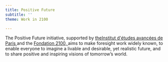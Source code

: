 ```yaml
---
title: Positive Future
subtitle: ''
theme: Work in 2100

---
```

The Positive Future initiative, supported by [theInstitut d'études avancées de Paris ](https://www.positive-future.org/fr/about/organizers)and the [Fondation 2100, ](https://www.positive-future.org/fr/about/organizers)aims to make foresight work widely known, to enable everyone to imagine a livable and desirable, yet realistic future, and to share positive and inspiring visions of tomorrow’s world.